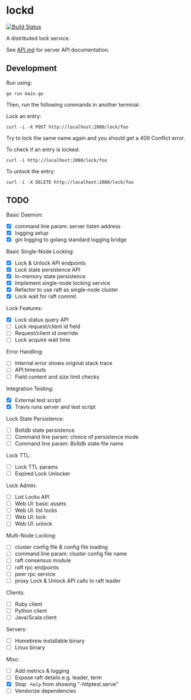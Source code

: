 
# lockd

[![Build Status](https://travis-ci.org/divtxt/lockd.svg?branch=master)](https://travis-ci.org/divtxt/lockd)

A distributed lock service.

See [API.md](API.md) for server API documentation.

## Development

Run using:

```
go run main.go
```

Then, run the following commands in another terminal:

Lock an entry:

```
curl -i -X POST http://localhost:2080/lock/foo
```

Try to lock the same name again and you should get a 409 Conflict error.


To check if an entry is locked:

```
curl -i http://localhost:2080/lock/foo
```

To unlock the entry:

```
curl -i -X DELETE http://localhost:2080/lock/foo
```


## TODO

Basic Daemon:

- [x] command line param: server listen address
- [x] logging setup
- [x] gin logging to golang standard logging bridge

Basic Single-Node Locking:

- [x] Lock & Unlock API endpoints
- [x] Lock state persistence API
- [x] In-memory state persistence
- [x] Implement single-node locking service
- [x] Refactor to use raft as single-node cluster
- [x] Lock wait for raft commit

Lock Features:

- [x] Lock status query API
- [ ] Lock request/client id field
- [ ] Request/client id override
- [ ] Lock acquire wait time

Error Handling:

- [ ] Internal error shows original stack trace
- [ ] API timeouts
- [ ] Field content and size limit checks

Integration Testing:

- [x] External test script
- [x] Travis runs server and test script

Lock State Persistence:

- [ ] Boltdb state persistence
- [ ] Command line param: choice of persistence mode
- [ ] Command line param: Boltdb state file name

Lock TTL:

- [ ] Lock TTL params
- [ ] Expired Lock Unlocker

Lock Admin:

- [ ] List Locks API
- [ ] Web UI: basic assets
- [ ] Web UI: list locks
- [ ] Web UI: lock
- [ ] Web UI: unlock

Multi-Node Locking:

- [ ] cluster config file & config file loading
- [ ] command line param: cluster config file name
- [ ] raft consensus module
- [ ] raft rpc endpoints
- [ ] peer rpc service
- [ ] proxy Lock & Unlock API calls to raft leader

Clients:

- [ ] Ruby client
- [ ] Python client
- [ ] Java/Scala client

Servers:

- [ ] Homebrew installable binary
- [ ] Linux binary

Misc:

- [ ] Add metrics & logging
- [ ] Expose raft details e.g. leader, term
- [x] Stop `-help` from showing "-httptest.serve"
- [ ] Vendorize dependencies
